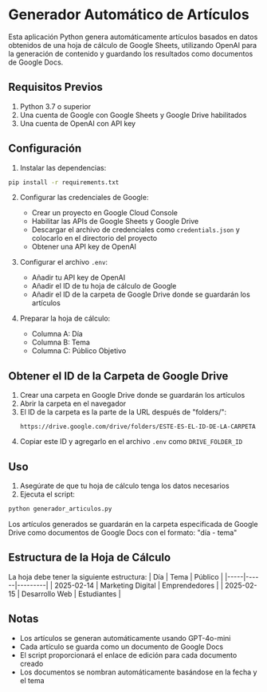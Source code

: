 # Generador Automático de Artículos

Esta aplicación Python genera automáticamente artículos basados en datos obtenidos de una hoja de cálculo de Google Sheets, utilizando OpenAI para la generación de contenido y guardando los resultados como documentos de Google Docs.

## Requisitos Previos

1. Python 3.7 o superior
2. Una cuenta de Google con Google Sheets y Google Drive habilitados
3. Una cuenta de OpenAI con API key

## Configuración

1. Instalar las dependencias:
```bash
pip install -r requirements.txt
```

2. Configurar las credenciales de Google:
   - Crear un proyecto en Google Cloud Console
   - Habilitar las APIs de Google Sheets y Google Drive
   - Descargar el archivo de credenciales como `credentials.json` y colocarlo en el directorio del proyecto
   - Obtener una API key de OpenAI

3. Configurar el archivo `.env`:
   - Añadir tu API key de OpenAI
   - Añadir el ID de tu hoja de cálculo de Google
   - Añadir el ID de la carpeta de Google Drive donde se guardarán los artículos

4. Preparar la hoja de cálculo:
   - Columna A: Día
   - Columna B: Tema
   - Columna C: Público Objetivo

## Obtener el ID de la Carpeta de Google Drive

1. Crear una carpeta en Google Drive donde se guardarán los artículos
2. Abrir la carpeta en el navegador
3. El ID de la carpeta es la parte de la URL después de "folders/":
   ```
   https://drive.google.com/drive/folders/ESTE-ES-EL-ID-DE-LA-CARPETA
   ```
4. Copiar este ID y agregarlo en el archivo `.env` como `DRIVE_FOLDER_ID`

## Uso

1. Asegúrate de que tu hoja de cálculo tenga los datos necesarios
2. Ejecuta el script:
```bash
python generador_articulos.py
```

Los artículos generados se guardarán en la carpeta especificada de Google Drive como documentos de Google Docs con el formato: "día - tema"

## Estructura de la Hoja de Cálculo

La hoja debe tener la siguiente estructura:
| Día | Tema | Público |
|-----|------|---------|
| 2025-02-14 | Marketing Digital | Emprendedores |
| 2025-02-15 | Desarrollo Web | Estudiantes |

## Notas
- Los artículos se generan automáticamente usando GPT-4o-mini
- Cada artículo se guarda como un documento de Google Docs
- El script proporcionará el enlace de edición para cada documento creado
- Los documentos se nombran automáticamente basándose en la fecha y el tema

